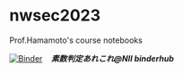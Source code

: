 # nwsec2023
Prof.Hamamoto's course notebooks 

[![Binder](https://binder.cs.rcos.nii.ac.jp/badge_logo.svg)](https://binder.cs.rcos.nii.ac.jp/v2/gh/jxta/yamryo_notebooks/master?filepath=Lecture%2FPrime_Numbers%2FPrimeNumbers.ipynb)  &nbsp;&nbsp;  ***素数判定あれこれ@NII binderhub***
